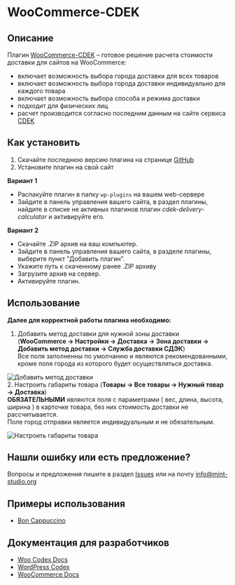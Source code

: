# WooCommerce-CDEK

## Описание

Плагин [WooCommerce-CDEK](https://github.com/MintStudio/woocommerce-cdek/) – готовое решение расчета стоимости доставки для сайтов на WooCommerce:

* включает возможность выбора города доставки для всех товаров
* включает возможность выбора города доставки индивидуально для каждого товара
* включает возможность выбора способа и режима доставки
* подходит для физических лиц
* расчет производится согласно последним данным на сайте сервиса [CDEK](https://www.cdek.ru/)

## Как установить

1. Скачайте последнюю версию плагина на странице [GitHub](https://github.com/MintStudio/woocommerce-cdek/)  
2. Установите плагин на свой сайт

**Вариант 1**  

  + Распакуйте плагин в папку `wp-plugins` на вашем web-сервере  
  + Зайдите в панель управления вашего сайта, в раздел плагины, найдите в списке не активных плагинов плагин *cdek-delivery-calculator* и активируйте его.  
  
**Вариант 2**  

  + Скачайте .ZIP архив на ваш компьютер.  
  + Зайдите в панель управления вашего сайта, в разделе плагины, выберите пункт "Добавить плагин".  
  + Укажите путь к скаченному ранее .ZIP архиву  
  + Загрузите архив на сервер.  
  + Активируйте плагин.  
 
## Использование

**Далее для корректной работы плагина необходимо:**

1. Добавить метод доставки для нужной зоны доставки  (**WooCommerce -> Настройки -> Доставка -> Зона доставки -> Добавить метод доставки -> Служба доставки СДЭК**)  
Все поля заполненны по умолчанию и являются рекомендованными, кроме поля города из которого будет осуществляться доставка.

![Добавить метод доставки](http://mint-studio.org/images/WooCommerce-CDEK_usage(1).jpg)  
2. Настроить габариты товара (**Товары -> Все товары -> Нужный товар -> Доставка**)  
**ОБЯЗАТЕЛЬНЫМИ** являются поля с параметрами ( вес, длина, высота, ширина ) в карточке товара, без них стоимость доставки не рассчитывается.  
Поле город отправки является индивидуальным и не обязательным.  

![Настроить габариты товара](http://mint-studio.org/images/WooCommerce-CDEK_usage(2).jpg)  

## Нашли ошибку или есть предложение?

Вопросы и предложения пишите в раздел [Issues](https://github.com/MintStudio/woocommerce-cdek/issues) или на почту <info@mint-studio.org>

## Примеры использования
* [Bon Cappuccino](https://boncappuccino.ru/)

## Документация для разработчиков

* [Woo Codex Docs](https://docs.woothemes.com/documentation/woocodex/)
* [WordPress Codex](http://codex.wordpress.org/)
* [WooCommerce Docs](https://docs.woocommerce.com/)

 

